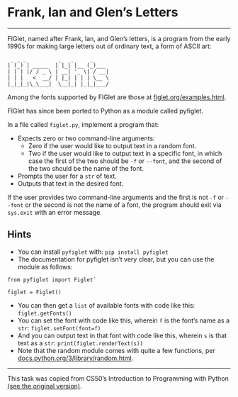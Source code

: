 # Frank, Ian and Glen’s Letters

---

FIGlet, named after Frank, Ian, and Glen’s letters, is a program from the early 1990s for making large letters out of ordinary text, a form of ASCII art:

```
 _ _ _          _   _     _
| (_) | _____  | |_| |__ (_)___
| | | |/ / _ \ | __| '_ \| / __|
| | |   <  __/ | |_| | | | \__ \
|_|_|_|\_\___|  \__|_| |_|_|___/
```

Among the fonts supported by FIGlet are those at [figlet.org/examples.html](figlet.org/examples.html).

FIGlet has since been ported to Python as a module called pyfiglet.

In a file called `figlet.py`, implement a program that:

- Expects zero or two command-line arguments:
  - Zero if the user would like to output text in a random font.
  - Two if the user would like to output text in a specific font, in which case the first of the two should be `-f` or `--font`, and the second of the two should be the name of the font.
- Prompts the user for a `str` of text.
- Outputs that text in the desired font.

If the user provides two command-line arguments and the first is not `-f` or `--font` or the second is not the name of a font, the program should exit via `sys.exit` with an error message.

## Hints

- You can install `pyfiglet` with: `pip install pyfiglet`
- The documentation for pyfiglet isn’t very clear, but you can use the module as follows:

```
from pyfiglet import Figlet`

figlet = Figlet()
```

- You can then get a `list` of available fonts with code like this: `figlet.getFonts()`
- You can set the font with code like this, wherein `f` is the font’s name as a `str`: `figlet.setFont(font=f)`
- And you can output text in that font with code like this, wherein `s` is that text as a `str`: `print(figlet.renderText(s))`
- Note that the random module comes with quite a few functions, per [docs.python.org/3/library/random.html](docs.python.org/3/library/random.html).

---

This task was copied from CS50’s Introduction to Programming with Python
[(see the original version)](https://cs50.harvard.edu/python/2022/psets/4/figlet/).
